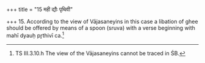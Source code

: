 +++
title = "15 मही द्यौः पृथिवी"

+++
15. According to the view of Vājasaneyins in this case a libation of ghee should be offered by means of a spoon (sruva) with a verse beginning with mahī dyauḥ pr̥thivī ca.[^1]  


[^1]: TS III.3.10.h The view of the Vājasaneyins cannot be traced in ŚB.
